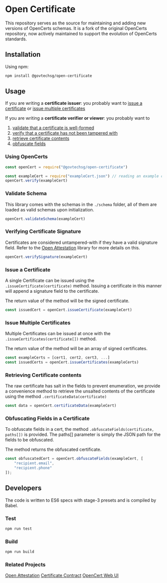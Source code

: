# Open Certificate

This repository serves as the source for maintaining and adding new versions of OpenCerts schemas. It is a fork of the original OpenCerts repository, now actively maintained to support the evolution of OpenCerts standards.

## Installation

Using npm:

```bash
npm install @govtechsg/open-certificate
```

## Usage

If you are writing a **certificate issuer**: you probably want to [issue a certificate](#issuing-a-certificate) or [issue multiple certificates](#issue-multiple-certificates)

If you are writing a **certificate verifier or viewer**: you probably want to
1. [validate that a certificate is well-formed](#validate-schema)
1. [verify that a certificate has not been tampered with](#verifying-certificate-signature) 
1. [retrieve certificate contents](#retrieving-certificate-contents)
1. [obfuscate fields](#obfuscating-fields-in-a-certificate)

### Using OpenCerts
```javascript
const openCert = require("@govtechsg/open-certificate")

const exampleCert = require("exampleCert.json") // reading an example certificate file
openCert.verify(exampleCert)
```

### Validate Schema

This library comes with the schemas in the `./schema` folder, all of them are loaded as valid schemas upon initialization.

```javascript
openCert.validateSchema(exampleCert)
```
### Verifying Certificate Signature

Certificates are considered untampered-with if they have a valid signature field. Refer to the [Open Attestation](https://github.com/GovTechSG/open-attestation) library for more details on this.

```javascript
openCert.verifySignature(exampleCert)
```

### Issue a Certificate

A single Certificate can be issued using the `.issueCertificate(certificate)` method.
Issuing a certificate in this manner will append a signature field to the certificate.

The return value of the method will be the signed certificate.

```javascript
const issuedCert = openCert.issueCertificate(exampleCert)
```
### Issue Multiple Certificates

Multiple Certificates can be issued at once with the `.issueCertificates(certificate[])` method.

The return value of the method will be an array of signed certificates.

```javascript
const exampleCerts = [cert1, cert2, cert3, ...]
const issuedCerts = openCert.issueCertificates(exampleCerts)
```
### Retrieving Certificate contents

The raw certificate has salt in the fields to prevent enumeration, we provide a convenience method to retrieve the unsalted contents of the certificate using the method `.certificateData(certificate)`

```javascript
const data = openCert.certificateData(exampleCert)
```

### Obfuscating Fields in a Certificate
To obfuscate fields in a cert, the method `.obfuscateFields(certificate, paths[])` is provided.
The paths[] parameter is simply the JSON path for the fields to be obfuscated.

The method returns the obfuscated certificate.

```javascript
const obfuscatedCert = openCert.obfuscateFields(exampleCert, [
    "recipient.email",
    "recipient.phone"
]);
```

## Developers

The code is written to ES6 specs with stage-3 presets and is compiled by Babel.

### Test

```bash
npm run test
```
### Build

```bash
npm run build
```

### Related Projects
[Open Attestation](https://github.com/GovTechSG/open-attestation)
[Certificate Contract](https://github.com/GovTechSG/certificate-contract)
[OpenCert Web UI](https://github.com/GovTechSG/certificate-web-ui)
